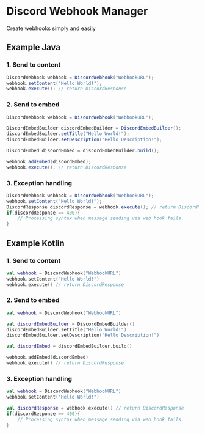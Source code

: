 # Discord Webhook Manager

Create webhooks simply and easily

## Example Java
### 1. Send to content
```java
DiscordWebhook webhook = DiscordWebhook("WebhookURL");
webhook.setContent("Hello World!");
webhook.execute(); // return DiscordResponse
```

### 2. Send to embed
```java
DiscordWebhook webhook = DiscordWebhook("WebhookURL");

DiscordEmbedBuilder discordEmbedBuilder = DiscordEmbedBuilder();
discordEmbedBuilder.setTitle("Hello World!");
discordEmbedBuilder.setDescription("Hello Description!");

DiscordEmbed discordEmbed = discordEmbedBuilder.build();

webhook.addEmbed(discordEmbed);
webhook.execute(); // return DiscordResponse
```

### 3. Exception handling
```java
DiscordWebhook webhook = DiscordWebhook("WebhookURL");
webhook.setContent("Hello World!");
DiscordResponse discordResponse = webhook.execute(); // return DiscordResponse
if(discordResponse == 400){
    // Processing syntax when message sending via web hook fails.
}
```

## Example Kotlin
### 1. Send to content
```kotlin
val webhook = DiscordWebhook("WebhookURL")
webhook.setContent("Hello World!")
webhook.execute() // return DiscordResponse
```

### 2. Send to embed
```kotlin
val webhook = DiscordWebhook("WebhookURL")

val discordEmbedBuilder = DiscordEmbedBuilder()
discordEmbedBuilder.setTitle("Hello World!")
discordEmbedBuilder.setDescription("Hello Description!")

val discordEmbed = discordEmbedBuilder.build()

webhook.addEmbed(discordEmbed)
webhook.execute() // return DiscordResponse
```

### 3. Exception handling
```kotlin
val webhook = DiscordWebhook("WebhookURL")
webhook.setContent("Hello World!")

val discordResponse = webhook.execute() // return DiscordResponse
if(discordResponse == 400){
    // Processing syntax when message sending via web hook fails.
}

```